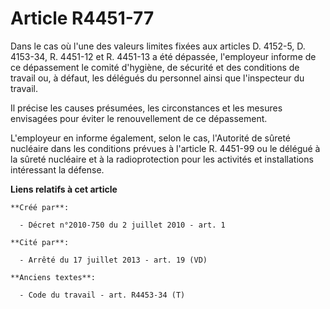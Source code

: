# Article R4451-77

Dans le cas où l'une des valeurs limites fixées aux articles D. 4152-5, D. 4153-34, R. 4451-12 et R. 4451-13 a été dépassée,
l'employeur informe de ce dépassement le comité d'hygiène, de sécurité et des conditions de travail ou, à défaut, les
délégués du personnel ainsi que l'inspecteur du travail. 

Il précise les causes présumées, les circonstances et les mesures envisagées pour éviter le renouvellement de ce
dépassement. 

L'employeur en informe également, selon le cas, l'Autorité de sûreté nucléaire dans les conditions prévues à l'article  R.
4451-99 ou le délégué à la sûreté nucléaire et à la radioprotection pour les activités et installations intéressant la
défense.

**Liens relatifs à cet article**

	**Créé par**:

	  - Décret n°2010-750 du 2 juillet 2010 - art. 1

	**Cité par**:

	  - Arrêté du 17 juillet 2013 - art. 19 (VD)

	**Anciens textes**:

	  - Code du travail - art. R4453-34 (T)
